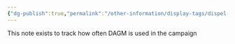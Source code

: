 ```yaml
---
{"dg-publish":true,"permalink":"/other-information/display-tags/dispel-ancient-goblin-magic/","updated":"2025-08-11T11:53:32.241+01:00"}
---
```


This note exists to track how often DAGM is used in the campaign 
